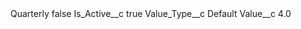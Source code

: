 <?xml version="1.0" encoding="UTF-8"?>
<CustomMetadata xmlns="http://soap.sforce.com/2006/04/metadata" xmlns:xsi="http://www.w3.org/2001/XMLSchema-instance" xmlns:xsd="http://www.w3.org/2001/XMLSchema">
    <label>Quarterly</label>
    <protected>false</protected>
    <values>
        <field>Is_Active__c</field>
        <value xsi:type="xsd:boolean">true</value>
    </values>
    <values>
        <field>Value_Type__c</field>
        <value xsi:type="xsd:string">Default</value>
    </values>
    <values>
        <field>Value__c</field>
        <value xsi:type="xsd:double">4.0</value>
    </values>
</CustomMetadata>
